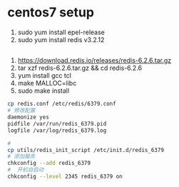 # centos7 setup
1. sudo yum install epel-release
2. sudo yum install redis v3.2.12

## 
1. https://download.redis.io/releases/redis-6.2.6.tar.gz
2. tar xzf redis-6.2.6.tar.gz && cd redis-6.2.6
3. yum install gcc tcl
4. make MALLOC=libc
5. sudo make install
```sh
cp redis.conf /etc/redis/6379.conf
# 修改配置
daemonize yes
pidfile /var/run/redis_6379.pid
logfile /var/log/redis_6379.log

#  
cp utils/redis_init_script /etc/init.d/redis_6379
# 添加服务
chkconfig --add redis_6379
#  开机自启动
chkconfig --level 2345 redis_6379 on
```

